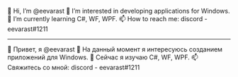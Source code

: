👋 Hi, I’m @eevarast
👀 I’m interested in developing applications for Windows.
🌱 I’m currently learning C#, WF, WPF.
📫 How to reach me: discord - eevarast#1211
______________________________________________________
👋 Привет, я @eevarast
👀 На данный момент я интересуюсь созданием приложений для Windows.
🌱 Сейчас я изучаю C#, WF, WPF.
📫 Свяжитесь со мной: discord - eevarast#1211
